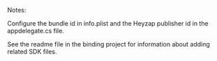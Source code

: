 ﻿Notes:

Configure the bundle id in info.plist and the Heyzap publisher id in the appdelegate.cs file.

See the readme file in the binding project for information about adding related SDK files.